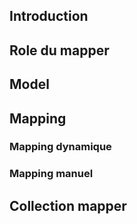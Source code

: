 ## Introduction

## Role du mapper

## Model

## Mapping

### Mapping dynamique

### Mapping manuel

## Collection mapper
